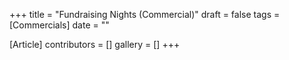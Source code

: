 +++
title = "Fundraising Nights (Commercial)"
draft = false
tags = [Commercials]
date = ""

[Article]
contributors = []
gallery = []
+++